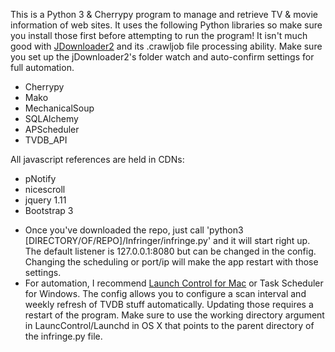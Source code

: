 This is a Python 3 & Cherrypy program to manage and retrieve TV & movie information of web sites. It uses the following Python libraries so make sure you
install those first before attempting to run the program! It isn't much good with <a href="http://board.jdownloader.org/showthread.php?t=54725">JDownloader2</a> and its .crawljob file processing ability. Make sure you set up the jDownloader2's folder watch and auto-confirm settings for full automation.

<ul>
<li>Cherrypy</li>
<li>Mako</li>
<li>MechanicalSoup</li>
<li>SQLAlchemy</li>
<li>APScheduler</li>
<li>TVDB_API</li>
</ul>

All javascript references are held in CDNs:
<ul>
<li>pNotify</li>
<li>nicescroll</li>
<li>jquery 1.11</li>
<li>Bootstrap 3</li>
</ul>

<ul>
<li>Once you've downloaded the repo, just call 'python3 [DIRECTORY/OF/REPO]/Infringer/infringe.py' and it will start right up. The default listener is 127.0.0.1:8080 but can be changed in the config. Changing the scheduling or port/ip will make the app restart with those settings.</li>
<li>For automation, I recommend <a href="http://www.soma-zone.com/LaunchControl/">Launch Control for Mac</a> or Task Scheduler for Windows. The config allows you to configure a scan interval and weekly refresh of TVDB stuff automatically.  Updating those requires a restart of the program.  Make sure to use the working directory argument in LauncControl/Launchd in OS X that points to the parent directory of the infringe.py file.</li>
</ul>
